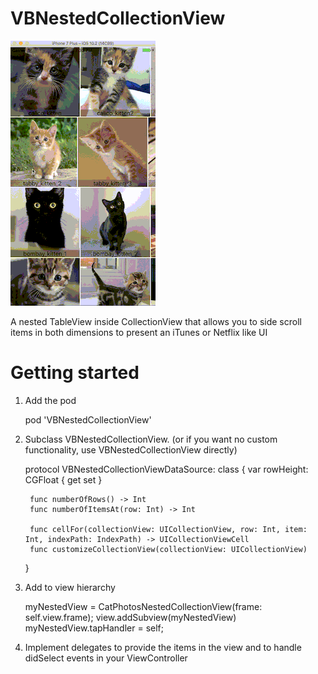 # VBNestedCollectionView

![alt text](https://github.com/baldys/VBNestedCollectionView/blob/master/Preview.gif "Logo Title Text 1")


A nested TableView inside CollectionView that allows you to side scroll items in both dimensions to present an iTunes or Netflix like UI

# Getting started

1. Add the pod

    pod 'VBNestedCollectionView'

2. Subclass VBNestedCollectionView. (or if you want no custom functionality, use VBNestedCollectionView directly)

    protocol VBNestedCollectionViewDataSource: class {
        var rowHeight: CGFloat { get set }

        func numberOfRows() -> Int
        func numberOfItemsAt(row: Int) -> Int

        func cellFor(collectionView: UICollectionView, row: Int, item: Int, indexPath: IndexPath) -> UICollectionViewCell
        func customizeCollectionView(collectionView: UICollectionView)
    }

3. Add to view hierarchy

    myNestedView = CatPhotosNestedCollectionView(frame: self.view.frame);
    view.addSubview(myNestedView)
    myNestedView.tapHandler = self;


3. Implement delegates to provide the items in the view and to handle didSelect events in your ViewController
